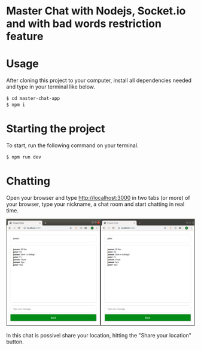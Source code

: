 # Master Chat with Nodejs, Socket.io and with bad words restriction feature

# Usage

After cloning this project to your computer, install all dependencies needed and type in your terminal like below.

```sh
$ cd master-chat-app
$ npm i
```


# Starting the project

To start, run the following command on your terminal.

```sh
$ npm run dev
```


# Chatting

Open your browser and type [http://localhost:3000](http://localhost:3000) in two tabs (or more) of your browser, type your nickname, a chat room and start chatting in real time.

<img src="https://github.com/eltonlazzarin/real-time-chat/blob/master/screenshot/chatting.png">


In this chat is possivel share your location, hitting the "Share your location" button.